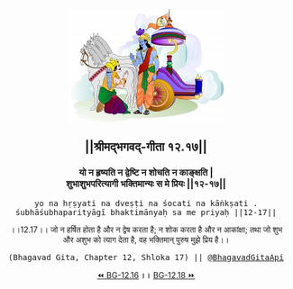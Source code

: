 <center><img src="../../asset/BG.png" alt="#API #bhagavadgitaapi #slok #nodejs #js #api #gitaapi #krishna #hinduism #vedic #ISKCON #shreemadbhagavadgita #technology"/>
<h2>||श्रीमद्‍भगवद्‍-गीता १२.१७||</h2>
<h3>यो न हृष्यति न द्वेष्टि न शोचति न काङ्क्षति |<br/>शुभाशुभपरित्यागी भक्तिमान्यः स मे प्रियः ||१२-१७||</h3>
<pre>yo na hṛṣyati na dveṣṭi na śocati na kāṅkṣati .<br/>śubhāśubhaparityāgī bhaktimānyaḥ sa me priyaḥ ||12-17||</pre>
<p>।।12.17।। जो न हर्षित होता है और न द्वेष करता है; न शोक करता है और न आकांक्षा; तथा जो शुभ और अशुभ को त्याग देता है, वह भक्तिमान् पुरुष मुझे प्रिय है।।</p>
<pre>(Bhagavad Gita, Chapter 12, Shloka 17) || <a href="https://twitter.com/bhagavadgitaapi">@BhagavadGitaApi</a></pre><a href="../../12/16">⏪  BG-12.16</a><b>        ।।        </b><a href="../../12/18">BG-12.18  ⏩</a></center>